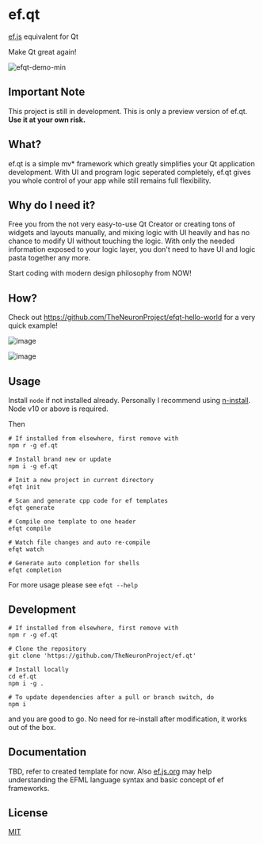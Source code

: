 # ef.qt
[ef.js](https://ef.js.org) equivalent for Qt

Make Qt great again!

![efqt-demo-min](https://user-images.githubusercontent.com/10512422/70913644-652b5580-2051-11ea-9d49-79f18b96a9b2.gif)

## Important Note
This project is still in development. This is only a preview version of ef.qt. **Use it at your own risk.**

## What?
ef.qt is a simple mv\* framework which greatly simplifies your Qt application development. With UI and program logic seperated completely, ef.qt gives you whole control of your app while still remains full flexibility.

## Why do I need it?
Free you from the not very easy-to-use Qt Creator or creating tons of widgets and layouts manually, and mixing logic with UI heavily and has no chance to modify UI without touching the logic. With only the needed information exposed to your logic layer, you don't need to have UI and logic pasta together any more.

Start coding with modern design philosophy from NOW!

## How?
Check out https://github.com/TheNeuronProject/efqt-hello-world for a very quick example!

![image](https://user-images.githubusercontent.com/10512422/71104060-2aaeed80-21f6-11ea-87a9-64668935d1f2.png)

![image](https://user-images.githubusercontent.com/10512422/71104073-30a4ce80-21f6-11ea-9969-18cc30c0b3af.png)

## Usage
Install `node` if not installed already. Personally I recommend using [n-install](https://github.com/mklement0/n-install). Node v10 or above is required.

Then

```shell script
# If installed from elsewhere, first remove with
npm r -g ef.qt

# Install brand new or update
npm i -g ef.qt

# Init a new project in current directory
efqt init

# Scan and generate cpp code for ef templates
efqt generate

# Compile one template to one header
efqt compile

# Watch file changes and auto re-compile
efqt watch

# Generate auto completion for shells
efqt completion
```

For more usage please see `efqt --help`

## Development
```shell script
# If installed from elsewhere, first remove with
npm r -g ef.qt

# Clone the repository
git clone 'https://github.com/TheNeuronProject/ef.qt'

# Install locally
cd ef.qt
npm i -g .

# To update dependencies after a pull or branch switch, do
npm i
```

and you are good to go. No need for re-install after modification, it works out of the box.

## Documentation
TBD, refer to created template for now. Also [ef.js.org](https://ef.js.org) may help understanding the EFML language syntax and basic concept of ef frameworks.

## License
[MIT](https://cos.mit-license.org/)
